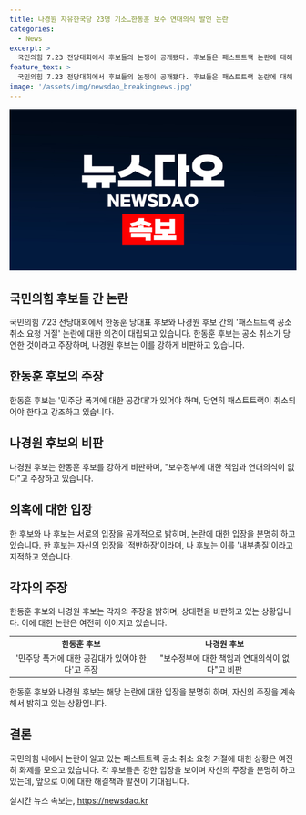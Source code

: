 ```yaml
---
title: 나경원 자유한국당 23명 기소…한동훈 보수 연대의식 발언 논란
categories:
  - News
excerpt: >
  국민의힘 7.23 전당대회에서 후보들의 논쟁이 공개됐다. 후보들은 패스트트랙 논란에 대해 의견을 나눴는데, 한 후보는 공소 취소를 요청했지만 나 후보는 강력히 비판했다. 또한, 한 후보는 나 후보에 대한 의혹에 대해 내부총질이라고 비판했고, 나 후보는 팩트에 기반한 발언이라고 강조했다. 해당 논쟁은 민주당 폭거와 관련된 공감대와 책임감에 대한 논란을 더 키울 것으로 보인다.
feature_text: >
  국민의힘 7.23 전당대회에서 후보들의 논쟁이 공개됐다. 후보들은 패스트트랙 논란에 대해 의견을 나눴는데, 한 후보는 공소 취소를 요청했지만 나 후보는 강력히 비판했다. 또한, 한 후보는 나 후보에 대한 의혹에 대해 내부총질이라고 비판했고, 나 후보는 팩트에 기반한 발언이라고 강조했다. 해당 논쟁은 민주당 폭거와 관련된 공감대와 책임감에 대한 논란을 더 키울 것으로 보인다.
image: '/assets/img/newsdao_breakingnews.jpg'
---
```


<p><img src="/assets/img/newsdao_breakingnews.jpg" alt="pcversion 속보" /></p>

<h2 data-ke-size="size26">국민의힘 후보들 간 논란</h2>

<p data-ke-size="size16">국민의힘 7.23 전당대회에서 한동훈 당대표 후보와 나경원 후보 간의 '패스트트랙 공소 취소 요청 거절' 논란에 대한 의견이 대립되고 있습니다. 한동훈 후보는 공소 취소가 당연한 것이라고 주장하며, 나경원 후보는 이를 강하게 비판하고 있습니다.</p>

<h2 data-ke-size="size24">한동훈 후보의 주장</h2>

<p data-ke-size="size16">한동훈 후보는 '민주당 폭거에 대한 공감대'가 있어야 하며, 당연히 패스트트랙이 취소되어야 한다고 강조하고 있습니다.</p>

<h2 data-ke-size="size24">나경원 후보의 비판</h2>

<p data-ke-size="size16">나경원 후보는 한동훈 후보를 강하게 비판하며, "보수정부에 대한 책임과 연대의식이 없다"고 주장하고 있습니다.</p>

<h2 data-ke-size="size24">의혹에 대한 입장</h2>

<p data-ke-size="size16">한 후보와 나 후보는 서로의 입장을 공개적으로 밝히며, 논란에 대한 입장을 분명히 하고 있습니다. 한 후보는 자신의 입장을 '적반하장'이라며, 나 후보는 이를 '내부총질'이라고 지적하고 있습니다.</p>

<h2 data-ke-size="size24">각자의 주장</h2>

<p data-ke-size="size16">한동훈 후보와 나경원 후보는 각자의 주장을 밝히며, 상대편을 비판하고 있는 상황입니다. 이에 대한 논란은 여전히 이어지고 있습니다.</p>

<table>
   <tbody>
      <tr>
         <td style="text-align: center; height: 17px;"><b>한동훈 후보</b></td>
         <td style="text-align: center; height: 17px;"><b>나경원 후보</b></td>
      </tr>
      <tr>
         <td style="text-align: center; height: 17px;">'민주당 폭거에 대한 공감대가 있어야 한다'고 주장</td>
         <td style="text-align: center; height: 17px;">"보수정부에 대한 책임과 연대의식이 없다"고 비판</td>
      </tr>
   </tbody>
</table>

<p data-ke-size="size16">한동훈 후보와 나경원 후보는 해당 논란에 대한 입장을 분명히 하며, 자신의 주장을 계속해서 밝히고 있는 상황입니다.</p>

<h2 data-ke-size="size26">결론</h2>

<p data-ke-size="size16">국민의힘 내에서 논란이 일고 있는 패스트트랙 공소 취소 요청 거절에 대한 상황은 여전히 화제를 모으고 있습니다. 각 후보들은 강한 입장을 보이며 자신의 주장을 분명히 하고 있는데, 앞으로 이에 대한 해결책과 발전이 기대됩니다.</p>
실시간 뉴스 속보는, <a href="https://newsdao.kr" rel="dofollow">https://newsdao.kr</a>


